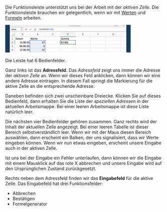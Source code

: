Die Funktionsleiste unterstützt uns bei der Arbeit mit der *aktiven Zelle*. Die Funktionsleiste brauchen wir gelegentlich, wenn wir mit [Werten](https://moodle.zhaw.ch/mod/page/view.php?id=635076) und [Formeln](https://moodle.zhaw.ch/mod/page/view.php?id=172461) arbeiten.

<a href="https://github.com/dxiai/actup-excel-basics/raw/main/images/excel_funktionsleiste.png?raw=true"><img alt="Die Excel Funktionsleiste" src="https://github.com/dxiai/actup-excel-basics/raw/main/images/excel_funktionsleiste.png?raw=true" width="400" height="87.58" /></a>

Die Leiste hat 6 Bedienfelder.

Ganz links ist das **Adressfeld.** Das *Adressfeld* zeigt uns immer die Adresse der *aktiven Zelle* an. Wenn wir dieses Feld anklicken, dann können wir eine andere Adresse eintragen. In diesem Fall springt die Markierung für die aktive Zelle an die entsprechende Adresse.

Daneben befinden sich zwei unscheinbare Dreiecke. Klicken Sie auf dieses Bedienfeld, dann erhalten Sie die Liste der *speziellen Adressen* in der aktuellen Arbeitsmappe. Bei einer leeren Arbeitsmappe ist diese Liste natürlich leer.

Die nächsten vier Bedienfelder gehören zusammen. Ganz rechts wird der Inhalt der aktuellen Zelle angezeigt. Bei einer leeren Tabelle ist dieser Bereich selbstverständlich leer. Wenn wir mit der Maus diesen Bereich auswählen, dann erscheint ein Balken, der uns signalisiert, dass wir Werte eingeben können. Wenn wir nun etwas eingeben, erscheint unsere Eingabe auch in der aktiven Zelle.

Ist uns bei der Eingabe ein Fehler unterlaufen, dann können wir die Eingabe mit einem Mausklick auf das rote X abbrechen und unsere Eingabe wird auf den Ursprünglichen Zustand zurückgesetzt.

Rechts neben dem Adressfeld finden wir das **Eingabefeld** für die aktive Zelle. Das Eingabefeld hat drei Funktionsfelder:

- Abbrechen 
- Bestätigen 
- Formelgenerator